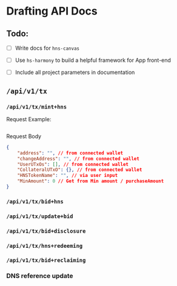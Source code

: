 # Drafting API Docs

## Todo:
- [ ] Write docs for `hns-canvas`
- [ ] Use `hs-harmony` to build a helpful framework for App front-end
- [ ] Include all project parameters in documentation


## `/api/v1/tx`

### `/api/v1/tx/mint+hns`

Request Example:
```

```

Request Body
```json
{
    "address": "", // from connected wallet
    "changeAddress": "", // from connected wallet
    "UserUTxOs": [], // from connected wallet
    "CollateralUTxO": {}, // from connected wallet
    "HNSTokenName": "", // via user input
    "MinAmount": 0 // Get from Min amount / purchaseAmount
}
```

### `/api/v1/tx/bid+hns`

### `/api/v1/tx/update+bid`

### `/api/v1/tx/bid+disclosure`

### `/api/v1/tx/hns+redeeming`

### `/api/v1/tx/bid+reclaiming`

### DNS reference update